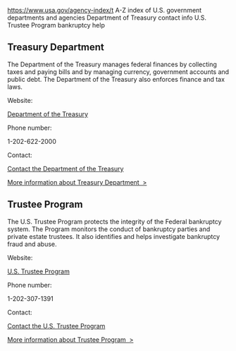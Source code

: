 

https://www.usa.gov/agency-index/t
A-Z index of U.S. government departments and agencies
Department of Treasury contact info
U.S. Trustee Program bankruptcy help

Treasury Department
-------------------

The Department of the Treasury manages federal finances by collecting taxes and paying bills and by managing currency, government accounts and public debt. The Department of the Treasury also enforces finance and tax laws.

Website:

[Department of the Treasury](https://home.treasury.gov/)

Phone number:

1-202-622-2000

Contact:

[Contact the Department of the Treasury](https://home.treasury.gov/utility/contact)

[More information about Treasury Department  >](https://www.usa.gov/agencies/u-s-department-of-the-treasury)

Trustee Program
---------------

The U.S. Trustee Program protects the integrity of the Federal bankruptcy system. The Program monitors the conduct of bankruptcy parties and private estate trustees. It also identifies and helps investigate bankruptcy fraud and abuse.

Website:

[U.S. Trustee Program](https://www.justice.gov/ust)

Phone number:

1-202-307-1391

Contact:

[Contact the U.S. Trustee Program](https://www.justice.gov/ust/contact-program)

[More information about Trustee Program  >](https://www.usa.gov/agencies/u-s-trustee-program)
